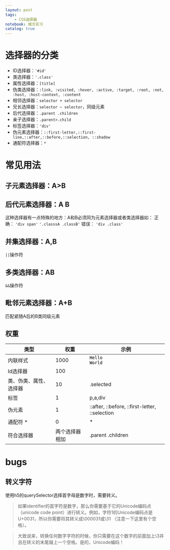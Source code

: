 ```yaml
---
layout: post
tags: 
    - CSS选择器
notebook: 城方实习
catalog: true
---
```



# 选择器的分类
- ID选择器：`'#id'`
- 类选择器：`'.class'`
- 属性选择器：`[title]`
- 伪类选择器：`:link, :visited, :hover, :active, :target, :root, :not, :host, :host-context, :content`
- 相邻选择器：`selector + selector`
- 兄长选择器：`selector ~ selector`，同级元素
- 后代选择器：`.parent .children`
- 亲子选择器：`.parent>.child`
- 标签选择器：`'div'`
- 伪元素选择器：`::first-letter,::first-line,::after,::before,::selection, ::shadow`
- 通配符选择器：`*`

# 常见用法

## 子元素选择器：**A>B**

## 后代元素选择器：**A B**

这种选择器有一点特殊的地方：A和B必须同为元素选择器或者类选择器如：
正确：
`'div span'`
`'.classsA .classB'`
错误：
`'div .class'`

## 并集选择器：**A,B**
`||`操作符

## 多类选择器：**AB**
`&&`操作符

## 毗邻元素选择器：**A+B**
匹配紧随A后的B类同级元素

## 权重
|类型|权重|示例|
|-|-|-|
|内联样式|1000|<code><span id="blue" class="red" style="color:black;">Hello World</span></code>|
|Id选择器|100||
|类、伪类、属性、选择器|10|.selected|
|标签|1|p,a,div|
|伪元素|1|::after, ::before, ::first-letter, ::selection|
|通配符 * |0|*|
|符合选择器|两个选择器相加|.parent .children|


# bugs

## 转义字符

使用h5的querySelector选择首字母是数字时，需要转义。

> 如果identifier的首字符是数字，那么你需要基于它的Unicode编码点（unicode code point）进行转义。例如，字符1的Unicode编码点是U+0031，所以你需要将其转义成\000031或\31 （注意一下这里有个空格）。

> 大致说来，转换任何数字字符的时候，你只需要在这个数字的前面加上\3并且在转义的末尾缀上一个空格。是的，Unicode编码！